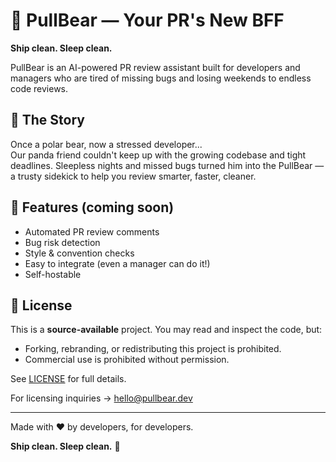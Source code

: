 # 🐼 PullBear — Your PR's New BFF

**Ship clean. Sleep clean.**

PullBear is an AI-powered PR review assistant built for developers and managers who are tired of missing bugs and losing weekends to endless code reviews.

## 🐼 The Story

Once a polar bear, now a stressed developer...  
Our panda friend couldn't keep up with the growing codebase and tight deadlines. Sleepless nights and missed bugs turned him into the PullBear — a trusty sidekick to help you review smarter, faster, cleaner.

## 🚀 Features (coming soon)

- Automated PR review comments
- Bug risk detection
- Style & convention checks
- Easy to integrate (even a manager can do it!)
- Self-hostable

## 📝 License

This is a **source-available** project. You may read and inspect the code, but:

- Forking, rebranding, or redistributing this project is prohibited.
- Commercial use is prohibited without permission.

See [LICENSE](LICENSE) for full details.

For licensing inquiries → hello@pullbear.dev

---

Made with ❤️ by developers, for developers.

**Ship clean. Sleep clean.** 🐼
